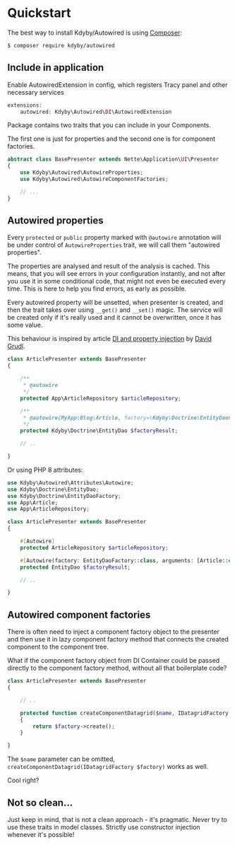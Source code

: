 Quickstart
==========


The best way to install Kdyby/Autowired is using  [Composer](http://getcomposer.org/):

```sh
$ composer require kdyby/autowired
```



Include in application
----------------------

Enable AutowiredExtension in config, which registers Tracy panel and other necessary services


```php
extensions:
	autowired: Kdyby\Autowired\DI\AutowiredExtension
```


Package contains two traits that you can include in your Components.

The first one is just for properties and the second one is for component factories.


```php
abstract class BasePresenter extends Nette\Application\UI\Presenter
{
	use Kdyby\Autowired\AutowireProperties;
	use Kdyby\Autowired\AutowireComponentFactories;

	// ...
}
```



Autowired properties
--------------------

Every `protected` or `public` property marked with `@autowire` annotation will be under control of `AutowireProperties` trait, we will call them "autowired properties".

The properties are analysed and result of the analysis is cached. This means, that you will see errors in your configuration instantly, and not after you use it in some conditional code, that might not even be executed every time. This is here to help you find errors, as early as possible.

Every autowired property will be unsetted, when presenter is created, and then the trait takes over using `__get()` and `__set()` magic. The service will be created only if it's really used and it cannot be overwritten, once it has some value.

This behaviour is inspired by article [DI and property injection](http://phpfashion.com/di-a-property-injection) by [David Grudl](http://davidgrudl.com/).


```php
class ArticlePresenter extends BasePresenter
{

	/**
	 * @autowire
	 */
	protected App\ArticleRepository $articleRepository;

	/**
	 * @autowire(MyApp\Blog\Article, factory=\Kdyby\Doctrine\EntityDaoFactory)
	 */
	protected Kdyby\Doctrine\EntityDao $factoryResult;

	// ..

}
```

Or using PHP 8 attributes:

```php
use Kdyby\Autowired\Attributes\Autowire;
use Kdyby\Doctrine\EntityDao;
use Kdyby\Doctrine\EntityDaoFactory;
use App\Article;
use App\ArticleRepository;

class ArticlePresenter extends BasePresenter
{

	#[Autowire]
	protected ArticleRepository $articleRepository;

	#[Autowire(factory: EntityDaoFactory::class, arguments: [Article::class])]
	protected EntityDao $factoryResult;

	// ..

}
```



Autowired component factories
-----------------------------

There is often need to inject a component factory object to the presenter and then use it in lazy component factory method that connects the created component to the component tree.

What if the component factory object from DI Container could be passed directly to the component factory method, without all that boilerplate code?


```php
class ArticlePresenter extends BasePresenter
{

	// ..

	protected function createComponentDatagrid($name, IDatagridFactory $factory): My\Awesome\Datagrid
	{
		return $factory->create();
	}

}
```

The `$name` parameter can be omitted, `createComponentDatagrid(IDatagridFactory $factory)` works as well.

Cool right?


Not so clean...
---------------

Just keep in mind, that is not a clean approach - it's pragmatic. Never try to use these traits in model classes. Strictly use constructor injection whenever it's possible!
